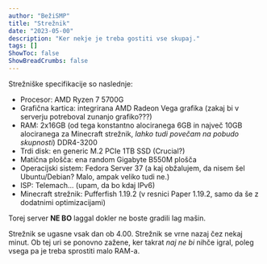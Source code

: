 ```yaml
---
author: "BežiSMP"
title: "Strežnik"
date: "2023-05-00"
description: "Ker nekje je treba gostiti vse skupaj."
tags: []
ShowToc: false
ShowBreadCrumbs: false
---
```


Strežniške specifikacije so naslednje:

- Procesor: AMD Ryzen 7 5700G
- Grafična kartica: integrirana AMD Radeon Vega grafika (zakaj bi v serverju potreboval zunanjo grafiko???)
- RAM: 2x16GB (od tega konstantno alociranega 6GB in največ 10GB alociranega za Minecraft strežnik, _lahko tudi povečam na pobudo skupnosti_) DDR4-3200
- Trdi disk: en generic M.2 PCIe 1TB SSD (Crucial?)
- Matična plošča: ena random Gigabyte B550M plošča
- Operacijski sistem: Fedora Server 37 (a kaj obžalujem, da nisem šel Ubuntu/Debian? Malo, ampak veliko tudi ne.)
- ISP: Telemach... (upam, da bo kdaj IPv6)
- Minecraft strežnik: Pufferfish 1.19.2 (v resnici Paper 1.19.2, samo da še z dodatnimi optimizacijami)

Torej server **NE BO** laggal dokler ne boste gradili lag mašin.

Strežnik se ugasne vsak dan ob 4.00. Strežnik se vrne nazaj čez nekaj minut. Ob tej uri se ponovno zažene, ker takrat _naj ne bi_ nihče igral, poleg vsega pa je treba sprostiti malo RAM-a.
